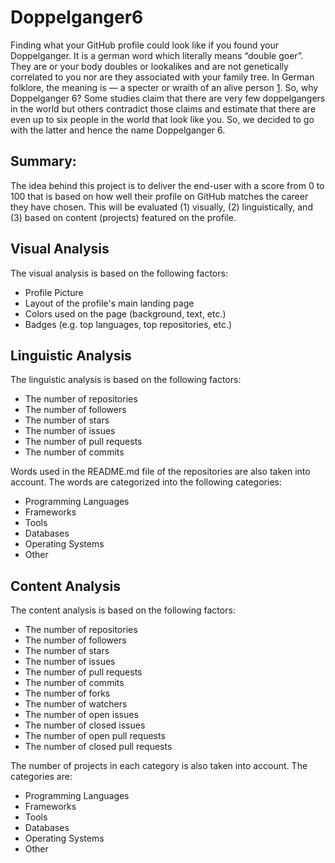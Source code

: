 # Doppelganger6
Finding what your GitHub profile could look like if you found your Doppelganger.
It is a german word which literally means “double goer”. They are or your body doubles or lookalikes and are not genetically correlated to you nor are they associated with your family tree. In German folklore, the meaning is — a specter or wraith of an alive person [1](https://medium.com/predict/doppelg%C3%A4ngers-are-real-science-dda8795bb666). So, why Doppelganger 6? Some studies claim that there are very few doppelgangers in the world but others contradict those claims and estimate that there are even up to six people in the world that look like you. So, we decided to go with the latter and hence the name Doppelganger 6.

## Summary:

The idea behind this project is to deliver the end-user with a score from 0 to 100 that is based on how well their profile on GitHub matches the career they have chosen. This will be evaluated (1) visually, (2) linguistically, and (3) based on content (projects) featured on the profile.


## Visual Analysis

The visual analysis is based on the following factors:
- Profile Picture
- Layout of the profile's main landing page
- Colors used on the page (background, text, etc.)
- Badges (e.g. top languages, top repositories, etc.)

## Linguistic Analysis

The linguistic analysis is based on the following factors:
- The number of repositories
- The number of followers
- The number of stars
- The number of issues
- The number of pull requests
- The number of commits

Words used in the README.md file of the repositories are also taken into account. The words are categorized into the following categories:
- Programming Languages
- Frameworks
- Tools
- Databases
- Operating Systems
- Other

## Content Analysis

The content analysis is based on the following factors:
- The number of repositories
- The number of followers
- The number of stars
- The number of issues
- The number of pull requests
- The number of commits
- The number of forks
- The number of watchers
- The number of open issues
- The number of closed issues
- The number of open pull requests
- The number of closed pull requests

The number of projects in each category is also taken into account. The categories are:
- Programming Languages
- Frameworks
- Tools
- Databases
- Operating Systems
- Other
